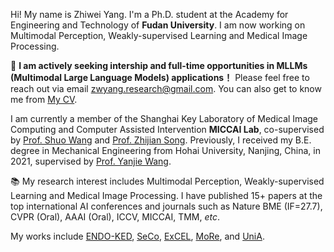 
Hi! My name is Zhiwei Yang. I'm a Ph.D. student at the Academy for Engineering and Technology of <i class="fas fa-university"></i> **Fudan University**. I am now working on Multimodal Perception, Weakly-supervised Learning and Medical Image Processing.

🌈 **I am actively seeking intership and full-time opportunities in MLLMs (Multimodal Large Language Models) applications！** Please feel free to reach out via email [zwyang.research@gmail.com](mailto:zwyang21@m.fudan.edu.cn). You can also get to know me from [My CV](https://github.com/zwyang6/zwyang6.github.io/blob/master/images/resume/yzw_resume.pdf).

I am currently a member of the Shanghai Key Laboratory of Medical Image Computing and Computer Assisted Intervention <i class="fab fa-microsoft"></i> **MICCAI Lab**, co-supervised by <a href="https://swang.miccai.cloud/">Prof. Shuo Wang</a> and <a href="https://miccai.fudan.edu.cn/34225/list.htm">Prof. Zhijian Song</a>.
Previously, I received my B.E. degree in Mechanical Engineering from Hohai University, Nanjing, China, in 2021, supervised by <a href="https://scholar.google.com/citations?hl=en&user=sTQwwu4AAAAJ">Prof. Yanjie Wang</a>.

📚 My research interest includes Multimodal Perception, Weakly-supervised Learning and Medical Image Processing. I have published 15+ papers at the top international AI conferences and journals such as Nature BME (IF=27.7), CVPR (Oral), AAAI (Oral), ICCV, MICCAI, TMM, *etc*. 

My works include [ENDO-KED](https://arxiv.org/pdf/2310.11173), [SeCo](https://arxiv.org/pdf/2402.18467), [ExCEL](https://arxiv.org/pdf/2503.20826), [MoRe](https://arxiv.org/pdf/2412.11076), and [UniA](https://arxiv.org/pdf/2404.08195).

<!-- <a href='https://scholar.google.com/citations?user=e_lRvJ8AAAAJ&hl=en'><img src="https://img.shields.io/endpoint?logo=Google%20Scholar&url=https%3A%2F%2Fraw.githubusercontent.com%2Fzwyang6%2Fzwyang6.github.io%2Fgoogle-scholar-stats%2Fgs_data_shieldsio.json&labelColor=f6f6f6&color=9cf&style=flat&label=citations"></a> -->